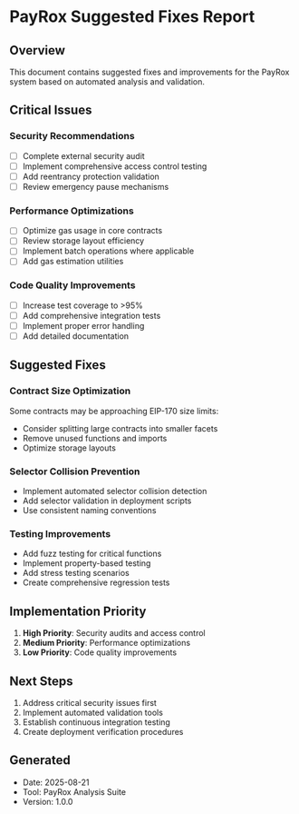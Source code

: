 # PayRox Suggested Fixes Report

## Overview
This document contains suggested fixes and improvements for the PayRox system based on automated analysis and validation.

## Critical Issues

### Security Recommendations
- [ ] Complete external security audit
- [ ] Implement comprehensive access control testing
- [ ] Add reentrancy protection validation
- [ ] Review emergency pause mechanisms

### Performance Optimizations
- [ ] Optimize gas usage in core contracts
- [ ] Review storage layout efficiency
- [ ] Implement batch operations where applicable
- [ ] Add gas estimation utilities

### Code Quality Improvements
- [ ] Increase test coverage to >95%
- [ ] Add comprehensive integration tests
- [ ] Implement proper error handling
- [ ] Add detailed documentation

## Suggested Fixes

### Contract Size Optimization
Some contracts may be approaching EIP-170 size limits:
- Consider splitting large contracts into smaller facets
- Remove unused functions and imports
- Optimize storage layouts

### Selector Collision Prevention
- Implement automated selector collision detection
- Add selector validation in deployment scripts
- Use consistent naming conventions

### Testing Improvements
- Add fuzz testing for critical functions
- Implement property-based testing
- Add stress testing scenarios
- Create comprehensive regression tests

## Implementation Priority

1. **High Priority**: Security audits and access control
2. **Medium Priority**: Performance optimizations
3. **Low Priority**: Code quality improvements

## Next Steps

1. Address critical security issues first
2. Implement automated validation tools
3. Establish continuous integration testing
4. Create deployment verification procedures

## Generated
- Date: 2025-08-21
- Tool: PayRox Analysis Suite
- Version: 1.0.0
